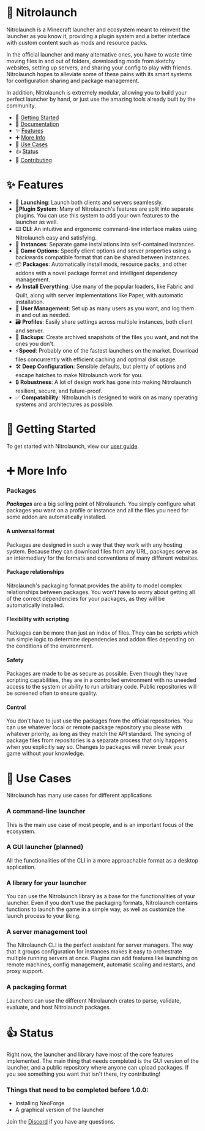 # 🚀 Nitrolaunch

Nitrolaunch is a Minecraft launcher and ecosystem meant to reinvent the launcher as you know it, providing a plugin system and a better interface with custom content such as mods and resource packs.

In the official launcher and many alternative ones, you have to waste time moving files in and out of folders, downloading mods from sketchy websites, setting up servers, and sharing your config to play with friends. Nitrolaunch hopes to alleviate some of these pains with its smart systems for configuration sharing and package management.

In addition, Nitrolaunch is extremely modular, allowing you to build your perfect launcher by hand, or just use the amazing tools already built by the community.


- 🚀 [Getting Started](https://nitrolaunch.github.io/nitrolaunch/docs/guide/)
- 📖 [Documentation](https://nitrolaunch.github.io/nitrolaunch/docs/)
- ✨ [Features](#✨-features)
- ➕ [More Info](#➕-more-info)
- 👷 [Use Cases](#👷-use-cases)
- 👍 [Status](#👍-status)
- 🤝 [Contributing](CONTRIBUTING.md)

# ✨ Features

- 🚀 **Launching**: Launch both clients and servers seamlessly.
- 🔌**Plugin System**: Many of Nitrolaunch's features are split into separate plugins. You can use this system to add your own features to the launcher as well.
- ⌨️ **CLI**: An intuitive and ergonomic command-line interface makes using Nitrolaunch easy and satisfying.
- 💼 **Instances**: Separate game installations into self-contained instances.
- 📄 **Game Options**: Specify client options and server properties using a backwards compatible format that can be shared between instances.
- 📦 **Packages**: Automatically install mods, resource packs, and other addons with a novel package format and intelligent dependency management.
- 📥 **Install Everything**: Use many of the popular loaders, like Fabric and Quilt, along with server implementations like Paper, with automatic installation.
- 🪪 **User Management**: Set up as many users as you want, and log them in and out as needed.
- 🗃️ **Profiles**: Easily share settings across multiple instances, both client and server.
- 💾 **Backups**: Create archived snapshots of the files you want, and not the ones you don't.
- ⚡**Speed**: Probably one of the fastest launchers on the market. Download files concurrently with efficient caching and optimal disk usage.
- 🛠️ **Deep Configuration**: Sensible defaults, but plenty of options and escape hatches to make Nitrolaunch work for you.
- 🔒 **Robustness**: A lot of design work has gone into making Nitrolaunch resilient, secure, and future-proof.
- ✅ **Compatability**: Nitrolaunch is designed to work on as many operating systems and architectures as possible.

# 🚀 Getting Started

To get started with Nitrolaunch, view our [user guide](https://nitrolaunch.github.io/nitrolaunch/docs/guide/).

# ➕ More Info

### Packages

**_Packages_** are a big selling point of Nitrolaunch. You simply configure what packages you want on a profile or instance and all the files you need for some addon are automatically installed.

#### A universal format

Packages are designed in such a way that they work with any hosting system. Because they can download files from any URL, packages serve as an intermediary for the formats and conventions of many different websites.

#### Package relationships

Nitrolaunch's packaging format provides the ability to model complex relationships between packages. You won't have to worry about getting all of the correct dependencies for your packages, as they will be automatically installed.

#### Flexibility with scripting

Packages can be more than just an index of files. They can be scripts which run simple logic to determine dependencies and addon files depending on the conditions of the environment.

#### Safety

Packages are made to be as secure as possible. Even though they have scripting capabilities, they are in a controlled environment with no uneeded access to the system or ability to run arbitrary code. Public repositories will be screened often to ensure quality.

#### Control

You don't have to just use the packages from the official repositories. You can use whatever local or remote package repository you please with whatever priority, as long as they match the API standard. The syncing of package files from repositories is a separate process that only happens when you explicitly say so. Changes to packages will never break your game without your knowledge.

# 👷 Use Cases

Nitrolaunch has many use cases for different applications

### A command-line launcher

This is the main use case of most people, and is an important focus of the ecosystem.

### A GUI launcher (planned)

All the functionalities of the CLI in a more approachable format as a desktop application.

### A library for your launcher

You can use the Nitrolaunch library as a base for the functionalities of your launcher. Even if you don't use the packaging formats, Nitrolaunch contains functions to launch the game in a simple way, as well as customize the launch process to your liking.

### A server management tool

The Nitrolaunch CLI is the perfect assistant for server managers. The way that it groups configuration for instances makes it easy to orchestrate multiple running servers at once. Plugins can add features like launching on remote machines, config management, automatic scaling and restarts, and proxy support.

### A packaging format

Launchers can use the different Nitrolaunch crates to parse, validate, evaluate, and host Nitrolaunch packages.

# 👍 Status

Right now, the launcher and library have most of the core features implemented. The main thing that needs completed is the GUI version of the launcher, and a public repository where anyone can upload packages. If you see something you want that isn't there, try contributing!

### Things that need to be completed before 1.0.0:

- Installing NeoForge
- A graphical version of the launcher

Join the [Discord](https://discord.gg/25fhkjeTvW) if you have any questions.
